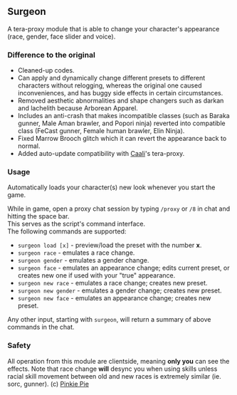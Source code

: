 ## Surgeon  
A tera-proxy module that is able to change your character's appearance (race, gender, face slider and voice).  

### Difference to the original
* Cleaned-up codes.
* Can apply and dynamically change different presets to different characters without relogging, whereas the original one caused inconveniences, and has buggy side effects in certain circumstances.
* Removed aesthetic abnormalities and shape changers such as darkan and lachelith because Arborean Apparel.
* Includes an anti-crash that makes incompatible classes (such as Baraka gunner, Male Aman brawler, and Popori ninja) reverted into compatible class (FeCast gunner, Female human brawler, Elin Ninja).
* Fixed Marrow Brooch glitch which it can revert the appearance back to normal.
* Added auto-update compatibility with [Caali](https://github.com/hackerman-caali)'s tera-proxy.
  
### Usage  
Automatically loads your character(s) new look whenever you start the game.
  
While in game, open a proxy chat session by typing `/proxy` or `/8` in chat and hitting the space bar.  
This serves as the script's command interface.  
The following commands are supported:  

* `surgeon load [x]` - preview/load the preset with the number **x**.
* `surgeon race` - emulates a race change.
* `surgeon gender` - emulates a gender change.
* `surgeon face` - emulates an appearance change; edits current preset, or creates new one if used with your "true" appearance.
* `surgeon new race` - emulates a race change; creates new preset.
* `surgeon new gender` - emulates a gender change; creates new preset.
* `surgeon new face` - emulates an appearance change; creates new preset.
  
Any other input, starting with `surgeon`, will return a summary of above commands in the chat.  
  
### Safety
All operation from this module are clientside, meaning **only you** can see the effects.
Note that race change **will** desync you when using skills unless racial skill movement between old and new races is extremely similar (ie. sorc, gunner). (c) [Pinkie Pie](https://github.com/pinkipi)
